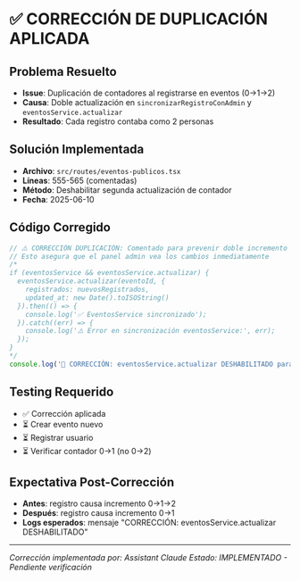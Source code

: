 # ✅ CORRECCIÓN DE DUPLICACIÓN APLICADA

## Problema Resuelto
- **Issue**: Duplicación de contadores al registrarse en eventos (0→1→2)
- **Causa**: Doble actualización en `sincronizarRegistroConAdmin` y `eventosService.actualizar`
- **Resultado**: Cada registro contaba como 2 personas

## Solución Implementada
- **Archivo**: `src/routes/eventos-publicos.tsx`
- **Líneas**: 555-565 (comentadas)
- **Método**: Deshabilitar segunda actualización de contador
- **Fecha**: 2025-06-10

## Código Corregido
```typescript
// ⚠️ CORRECCIÓN DUPLICACIÓN: Comentado para prevenir doble incremento
// Esto asegura que el panel admin vea los cambios inmediatamente
/*
if (eventosService && eventosService.actualizar) {
  eventosService.actualizar(eventoId, { 
    registrados: nuevosRegistrados,
    updated_at: new Date().toISOString()
  }).then(() => {
    console.log('✅ EventosService sincronizado');
  }).catch((err) => {
    console.log('⚠️ Error en sincronización eventosService:', err);
  });
}
*/
console.log('🔧 CORRECCIÓN: eventosService.actualizar DESHABILITADO para prevenir duplicación');
```

## Testing Requerido
- ✅ Corrección aplicada
- ⏳ Crear evento nuevo
- ⏳ Registrar usuario
- ⏳ Verificar contador 0→1 (no 0→2)

## Expectativa Post-Corrección
- **Antes**: registro causa incremento 0→1→2
- **Después**: registro causa incremento 0→1
- **Logs esperados**: mensaje "CORRECCIÓN: eventosService.actualizar DESHABILITADO"

---
*Corrección implementada por: Assistant Claude*
*Estado: IMPLEMENTADO - Pendiente verificación*
